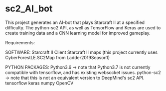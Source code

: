 # sc2_AI_bot
This project generates an AI-bot that plays Starcraft II at a specified difficulty. The python-sc2 API, as well as TensorFlow and Keras are used to create training data and a CNN learning model for improved gameplay.

Requirements:

SOFTWARE:
Starcraft II Client
Starcraft II maps (this project currently uses CyberForestLE.SC2Map from Ladder2019Season1)

PYTHON PACKAGES:
Python3.6 -> note that Python3.7 is not currently compatible with tensorflow, and has existing websocket issues.
python-sc2 -> note that this is not an equivalent version to DeepMind's sc2 API.
tensorflow
keras
numpy
OpenCV
